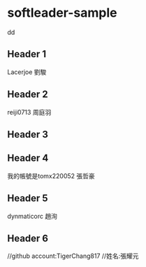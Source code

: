 # softleader-sample
dd
## Header 1
Lacerjoe 劉駿


## Header 2
reiji0713 周庭羽

## Header 3


## Header 4
 我的帳號是tomx220052
張哲豪
## Header 5
dynmaticorc
趙洵

## Header 6

 //github account:TigerChang817
 //姓名:張耀元
 
 
